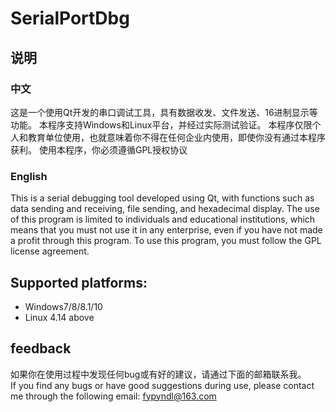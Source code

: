 # SerialPortDbg
## 说明
### 中文
这是一个使用Qt开发的串口调试工具，具有数据收发、文件发送、16进制显示等功能。
本程序支持Windows和Linux平台，并经过实际测试验证。
本程序仅限个人和教育单位使用，也就意味着你不得在任何企业内使用，即使你没有通过本程序获利。
使用本程序，你必须遵循GPL授权协议
### English
This is a serial debugging tool developed using Qt, with functions such as data sending and receiving, file sending, and hexadecimal display.
The use of this program is limited to individuals and educational institutions, which means that you must not use it in any enterprise, even if you have not made a profit through this program.
To use this program, you must follow the GPL license agreement.
## Supported platforms:
* Windows7/8/8.1/10
* Linux 4.14 above
## feedback
如果你在使用过程中发现任何bug或有好的建议，请通过下面的邮箱联系我。  
If you find any bugs or have good suggestions during use, please contact me through the following email:
fypyndl@163.com

